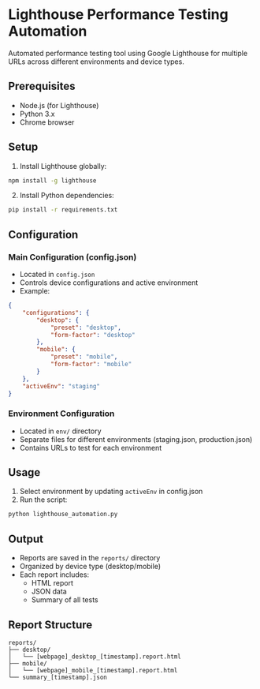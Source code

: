 # Lighthouse Performance Testing Automation

Automated performance testing tool using Google Lighthouse for multiple URLs across different environments and device types.

## Prerequisites

- Node.js (for Lighthouse)
- Python 3.x
- Chrome browser

## Setup

1. Install Lighthouse globally:
```bash
npm install -g lighthouse
```

2. Install Python dependencies:
```bash
pip install -r requirements.txt
```

## Configuration

### Main Configuration (config.json)
- Located in `config.json`
- Controls device configurations and active environment
- Example:
```json
{
    "configurations": {
        "desktop": {
            "preset": "desktop",
            "form-factor": "desktop"
        },
        "mobile": {
            "preset": "mobile",
            "form-factor": "mobile"
        }
    },
    "activeEnv": "staging"
}
```

### Environment Configuration
- Located in `env/` directory
- Separate files for different environments (staging.json, production.json)
- Contains URLs to test for each environment

## Usage

1. Select environment by updating `activeEnv` in config.json
2. Run the script:
```bash
python lighthouse_automation.py
```

## Output

- Reports are saved in the `reports/` directory
- Organized by device type (desktop/mobile)
- Each report includes:
  - HTML report
  - JSON data
  - Summary of all tests

## Report Structure

```
reports/
├── desktop/
│   └── [webpage]_desktop_[timestamp].report.html
├── mobile/
│   └── [webpage]_mobile_[timestamp].report.html
└── summary_[timestamp].json
```
